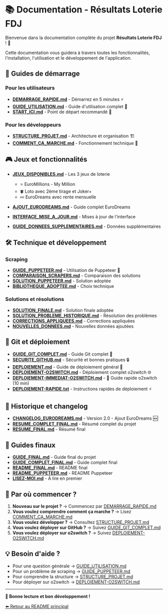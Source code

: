 # 📚 Documentation - Résultats Loterie FDJ

Bienvenue dans la documentation complète du projet **Résultats Loterie FDJ** ! 🎰

Cette documentation vous guidera à travers toutes les fonctionnalités, l'installation, l'utilisation et le développement de l'application.

## 🚀 Guides de démarrage

### Pour les utilisateurs
- **[DEMARRAGE_RAPIDE.md](DEMARRAGE_RAPIDE.md)** - Démarrez en 5 minutes ⚡
- **[GUIDE_UTILISATION.md](GUIDE_UTILISATION.md)** - Guide d'utilisation complet 📖
- **[START_ICI.md](START_ICI.md)** - Point de départ recommandé 🎯

### Pour les développeurs
- **[STRUCTURE_PROJET.md](STRUCTURE_PROJET.md)** - Architecture et organisation 🏗️
- **[COMMENT_CA_MARCHE.md](COMMENT_CA_MARCHE.md)** - Fonctionnement technique 🔧

## 🎮 Jeux et fonctionnalités

- **[JEUX_DISPONIBLES.md](JEUX_DISPONIBLES.md)** - Les 3 jeux de loterie
  - ⭐ EuroMillions - My Million
  - 🍀 Loto avec 2ème tirage et Joker+
  - 💤 EuroDreams avec rente mensuelle

- **[AJOUT_EURODREAMS.md](AJOUT_EURODREAMS.md)** - Guide complet EuroDreams
- **[INTERFACE_MISE_A_JOUR.md](INTERFACE_MISE_A_JOUR.md)** - Mises à jour de l'interface
- **[GUIDE_DONNEES_SUPPLEMENTAIRES.md](GUIDE_DONNEES_SUPPLEMENTAIRES.md)** - Données supplémentaires

## 🛠️ Technique et développement

### Scraping
- **[GUIDE_PUPPETEER.md](GUIDE_PUPPETEER.md)** - Utilisation de Puppeteer 🤖
- **[COMPARAISON_SCRAPERS.md](COMPARAISON_SCRAPERS.md)** - Comparaison des solutions
- **[SOLUTION_PUPPETEER.md](SOLUTION_PUPPETEER.md)** - Solution adoptée
- **[BIBLIOTHEQUE_ADOPTEE.md](BIBLIOTHEQUE_ADOPTEE.md)** - Choix technique

### Solutions et résolutions
- **[SOLUTION_FINALE.md](SOLUTION_FINALE.md)** - Solution finale adoptée
- **[SOLUTION_PROBLEME_HISTORIQUE.md](SOLUTION_PROBLEME_HISTORIQUE.md)** - Résolution des problèmes
- **[CORRECTIONS_APPLIQUEES.md](CORRECTIONS_APPLIQUEES.md)** - Corrections appliquées
- **[NOUVELLES_DONNEES.md](NOUVELLES_DONNEES.md)** - Nouvelles données ajoutées

## 🔄 Git et déploiement

- **[GUIDE_GIT_COMPLET.md](GUIDE_GIT_COMPLET.md)** - Guide Git complet 📝
- **[SECURITE_GITHUB.md](SECURITE_GITHUB.md)** - Sécurité et bonnes pratiques 🔒
- **[DEPLOIEMENT.md](DEPLOIEMENT.md)** - Guide de déploiement général 🚀
- **[DEPLOIEMENT-O2SWITCH.md](DEPLOIEMENT-O2SWITCH.md)** - Déploiement complet o2switch 🌐
- **[DEPLOIEMENT-IMMEDIAT-O2SWITCH.md](DEPLOIEMENT-IMMEDIAT-O2SWITCH.md)** - 🚀 Guide rapide o2switch (10 min)
- **[DEPLOIEMENT-RAPIDE.txt](DEPLOIEMENT-RAPIDE.txt)** - Instructions rapides de déploiement ⚡

## 📝 Historique et changelog

- **[CHANGELOG_EURODREAMS.md](CHANGELOG_EURODREAMS.md)** - Version 2.0 - Ajout EuroDreams 🆕
- **[RESUME_COMPLET_FINAL.md](RESUME_COMPLET_FINAL.md)** - Résumé complet du projet
- **[RESUME_FINAL.md](RESUME_FINAL.md)** - Résumé final

## 📖 Guides finaux

- **[GUIDE_FINAL.md](GUIDE_FINAL.md)** - Guide final du projet
- **[GUIDE_COMPLET_FINAL.md](GUIDE_COMPLET_FINAL.md)** - Guide complet final
- **[README_FINAL.md](README_FINAL.md)** - README final
- **[README_PUPPETEER.md](README_PUPPETEER.md)** - README Puppeteer
- **[LISEZ-MOI.md](LISEZ-MOI.md)** - À lire en premier

## 🎯 Par où commencer ?

1. **Nouveau sur le projet ?** → Commencez par [DEMARRAGE_RAPIDE.md](DEMARRAGE_RAPIDE.md)
2. **Vous voulez comprendre comment ça marche ?** → Lisez [COMMENT_CA_MARCHE.md](COMMENT_CA_MARCHE.md)
3. **Vous voulez développer ?** → Consultez [STRUCTURE_PROJET.md](STRUCTURE_PROJET.md)
4. **Vous voulez déployer sur GitHub ?** → Suivez [GUIDE_GIT_COMPLET.md](GUIDE_GIT_COMPLET.md)
5. **Vous voulez déployer sur o2switch ?** → Suivez [DEPLOIEMENT-O2SWITCH.md](DEPLOIEMENT-O2SWITCH.md)

## 💡 Besoin d'aide ?

- Pour une question générale → [GUIDE_UTILISATION.md](GUIDE_UTILISATION.md)
- Pour un problème de scraping → [GUIDE_PUPPETEER.md](GUIDE_PUPPETEER.md)
- Pour comprendre la structure → [STRUCTURE_PROJET.md](STRUCTURE_PROJET.md)
- Pour déployer sur o2switch → [DEPLOIEMENT-O2SWITCH.md](DEPLOIEMENT-O2SWITCH.md)

---

**🎰 Bonne lecture et bon développement !**

[⬅️ Retour au README principal](../README.md)

